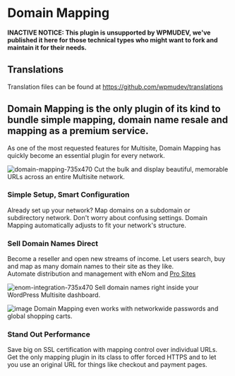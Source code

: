 # Domain Mapping

**INACTIVE NOTICE: This plugin is unsupported by WPMUDEV, we've published it here for those technical types who might want to fork and maintain it for their needs.**

## Translations

Translation files can be found at https://github.com/wpmudev/translations

## Domain Mapping is the only plugin of its kind to bundle simple mapping, domain name resale and mapping as a premium service.

As one of the most requested features for Multisite, Domain Mapping has quickly become an essential plugin for every network.

![domain-mapping-735x470](https://premium.wpmudev.org/wp-content/uploads/2009/09/domain-mapping-735x470.jpg) 
Cut the bulk and display beautiful, memorable URLs across an entire Multisite network.


### Simple Setup, Smart Configuration

Already set up your network? Map domains on a subdomain or subdirectory network. Don't worry about confusing settings. Domain Mapping automatically adjusts to fit your network's structure.

### Sell Domain Names Direct

Become a reseller and open new streams of income. Let users search, buy and map as many domain names to their site as they like. Automate distribution and management with eNom and [Pro Sites](https://premium.wpmudev.org/project/pro-sites/)

![enom-integration-735x470](https://premium.wpmudev.org/wp-content/uploads/2009/09/enom-integration-735x470.jpg) 
Sell domain names right inside your WordPress Multisite dashboard.

![image](https://premium.wpmudev.org/wp-content/uploads/2009/09/plugin735x4701.jpg)
Domain Mapping even works with networkwide passwords and global shopping carts.

### Stand Out Performance

Save big on SSL certification with mapping control over individual URLs. Get the only mapping plugin in its class to offer forced HTTPS and to let you use an original URL for things like checkout and payment pages.

